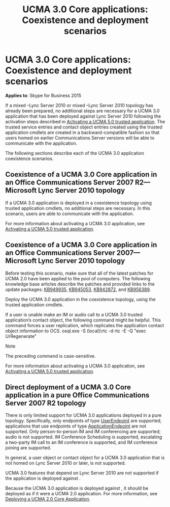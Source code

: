﻿---
title: 'UCMA 3.0 Core applications: Coexistence and deployment scenarios'
TOCTitle: 'UCMA 3.0 Core applications: Coexistence and deployment scenarios'
ms:assetid: 90b3c204-a67e-4604-aea2-b2c0c8be51d2
ms:mtpsurl: https://msdn.microsoft.com/library/Dn466145(v=office.16)
ms:contentKeyID: 65240056
ms.date: 07/27/2015
mtps_version: v=office.16
---

# UCMA 3.0 Core applications: Coexistence and deployment scenarios

**Applies to**: Skype for Business 2015

If a mixed –Lync Server 2010 or mixed –Lync Server 2010 topology has already been prepared, no additional steps are necessary for a UCMA 3.0 application that has been deployed against Lync Server 2010 following the activation steps described in [Activating a UCMA 5.0 trusted application](activating-a-ucma-5-0-trusted-application.md). The trusted service entries and contact object entries created using the trusted application cmdlets are created in a backward-compatible fashion so that users homed on earlier Communications Server versions will be able to communicate with the application.

The following sections describe each of the UCMA 3.0 application coexistence scenarios.

## Coexistence of a UCMA 3.0 Core application in an Office Communications Server 2007 R2—Microsoft Lync Server 2010 topology

If a UCMA 3.0 application is deployed in a coexistence topology using trusted application cmdlets, no additional steps are necessary. In this scenario, users are able to communicate with the application.

For more information about activating a UCMA 3.0 application, see [Activating a UCMA 5.0 trusted application](activating-a-ucma-5-0-trusted-application.md).

## Coexistence of a UCMA 3.0 Core application in an Office Communications Server 2007—Microsoft Lync Server 2010 topology

Before testing this scenario, make sure that all of the latest patches for UCMA 2.0 have been applied to the pool of computers. The following knowledge base articles describe the patches and provided links to the update packages: [KB949935](https://support.microsoft.com/kb/949935), [KB945053](https://support.microsoft.com/kb/945053), [KB942872](https://support.microsoft.com/kb/942872), and [KB956389](https://support.microsoft.com/kb/956389).

Deploy the UCMA 3.0 application in the coexistence topology, using the trusted application cmdlets.

If a user is unable make an IM or audio call to a UCMA 3.0 trusted application’s contact object, the following command might be helpful. This command forces a user replication, which replicates the application contact object information to OCS. osql.exe -S (local)\\rtc -d rtc -E -Q "exec UrRegenerate"

> [!NOTE]
> The preceding command is case-sensitive.

For more information about activating a UCMA 3.0 application, see [Activating a UCMA 5.0 trusted application](activating-a-ucma-5-0-trusted-application.md).

## Direct deployment of a UCMA 3.0 Core application in a pure Office Communications Server 2007 R2 topology

There is only limited support for UCMA 3.0 applications deployed in a pure topology. Specifically, only endpoints of type [UserEndpoint](/dotnet/api/microsoft.rtc.collaboration.userendpoint?view=ucma-api) are supported; applications that use endpoints of type [ApplicationEndpoint](/dotnet/api/microsoft.rtc.collaboration.applicationendpoint?view=ucma-api) are not supported. Only person-to-person IM and IM conferencing are supported; audio is not supported. IM Conference Scheduling is supported, escalating a two-party IM call to an IM conference is supported, and IM conference joining are supported.

In general, a user object or contact object for a UCMA 3.0 application that is not homed on Lync Server 2010 or later, is not supported.

UCMA 3.0 features that depend on Lync Server 2010 are not supported if the application is deployed against .

Because the UCMA 3.0 application is deployed against , it should be deployed as if it were a UCMA 2.0 application. For more information, see [Deploying a UCMA 2.0 Core Application](https://msdn.microsoft.com/library/dd280155\(v=office.13\).aspx).

